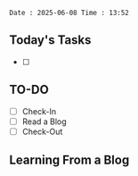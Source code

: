 ``` Date : 2025-06-08 Time : 13:52 ```

## **Today's Tasks**
- [ ] 
## **TO-DO** 
- [ ] Check-In 
- [ ] Read a Blog
- [ ] Check-Out 

## Learning From a Blog